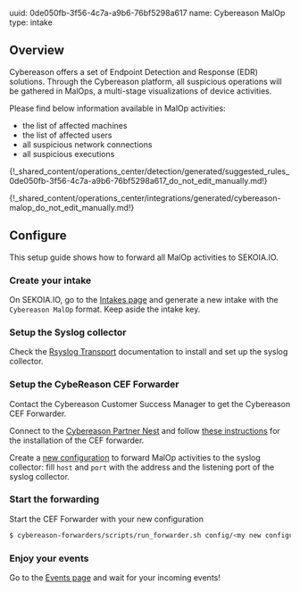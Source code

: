 uuid: 0de050fb-3f56-4c7a-a9b6-76bf5298a617
name: Cybereason MalOp
type: intake

## Overview

Cybereason offers a set of Endpoint Detection and Response (EDR) solutions. Through the Cybereason platform, all suspicious operations will be gathered in MalOps, a multi-stage visualizations of device activities.

Please find below information available in MalOp activities:

- the list of affected machines
- the list of affected users
- all suspicious network connections
- all suspicious executions

{!_shared_content/operations_center/detection/generated/suggested_rules_0de050fb-3f56-4c7a-a9b6-76bf5298a617_do_not_edit_manually.md!}

{!_shared_content/operations_center/integrations/generated/cybereason-malop_do_not_edit_manually.md!}

## Configure

This setup guide shows how to forward all MalOp activities to SEKOIA.IO.

### Create your intake

On SEKOIA.IO, go to the [Intakes page](https://app.sekoia.io/operations/intakes/new) and generate a new intake with the `Cybereason MalOp` format.
Keep aside the intake key.

### Setup the Syslog collector

Check the [Rsyslog Transport](../../../ingestion_methods/rsyslog/) documentation to install and set up the syslog collector.

### Setup the CybeReason CEF Forwarder

Contact the Cybereason Customer Success Manager to get the Cybereason CEF Forwarder.

Connect to the [Cybereason Partner Nest](https://nest.cybereason.com/user/login) and follow [these instructions](https://nest.cybereason.com/node/3517551) for the installation of the CEF forwarder.

Create a [new configuration](https://nest.cybereason.com/node/3517426) to forward MalOp activities to the syslog collector: fill `host` and `port` with the address and the listening port of the syslog collector.

### Start the forwarding

Start the CEF Forwarder with your new configuration

```bash
$ cybereason-forwarders/scripts/run_forwarder.sh config/<my new configuration>.json
```

### Enjoy your events

Go to the [Events page](https://app.sekoia.io/operations/events) and wait for your incoming events!

